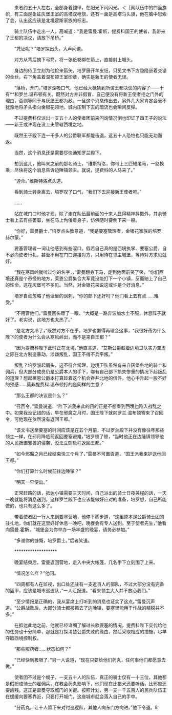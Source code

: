 　　来者约五十人左右，全部身着铠甲，在阳光下闪闪光。＜［网队伍中的四面旗帜，有三面是象征灰堡王室的高塔双枪旗，还有一面是高塔马头旗，他在脑中思索了会，认出这应该是北境霍斯家族的标志。

　　骑士队伍中走出一人，高喊道：“我是雷曼.霍斯，提费科国王的使者，我带来了王都的决议，请放下吊桥。”

　　“凭证呢？”培罗探出头，大声问道。

　　对方从背后摘下弓箭，将一张纸卷绑在箭上，直接射上城头。

　　身边的侍卫立刻为他捡来箭矢，培罗展开羊皮纸，只见文书下方隐隐嵌着交错的金丝，右下角盖着温布顿王室印章，确实是新王的使者无误。

　　“落桥，开门。”培罗深吸口气，他已经大概猜到所谓王都决议的内容了——十有**和罗兰.温布顿有关。既然对方并非假冒，自己便没有将新王使者拒之门外的理由，否则等同于与灰堡王都为敌。一旦这个消息传出去，另外几大家肯定会毫不犹豫地将矛头指向金银花领地，城内压制下去的暗流也会瞬间反弹。

　　不过提费科仅派出一支五十人的使者团前来问询情况倒也印证了四王子的说法——新王或许现在没工夫管辖西境之地。

　　既然王子殿下连一千多人的公爵联军都能击退，这五十人恐怕也只能无功而返。

　　当然，这个消息还是需要尽快通知罗兰殿下。

　　想到这儿，他叫来之前的那名骑士，“维斯特洛，你带上三匹短尾马，一路换乘，尽快将这个消息告诉边陲镇领主。就说，提费科的人马来了。”

　　“遵命。”维斯特洛点头道。

　　看到骑士转身离去，培罗叹了口气，“我们下去迎接新王使者吧。”

　　……

　　站在城门口时他才现，除了走在队伍最前面的十来人显得精神抖擞外，其余骑士看上去有些萎靡，坐在马上佝偻着身子，仿佛随时要倒下来一般。

　　“你好，雷曼爵士，”培罗点头致意道，“我是要塞管理者，金银花家族的培罗.赫尔蒙。”

　　要塞管理者一词让他感到有些涩口。假若自己真的是西境执掌、要塞公爵，自不必向使者行礼，甚至不用在门口迎接对方，只用待在领主城堡，等待对方求见就好。

　　“我在寒风岭就听过你的名字，，”雷曼翻身下马，走到他面前笑了笑，“你们西境还真是个奇怪的地方，莱恩公爵集合大军竟没能打下一个小镇，反而赔上了自己的性命，这在灰堡可不多见。当然，对金银花来说这或许是个好消息。”

　　培罗自动忽略了他话里的讽刺，“你的部下还好吗？他们看上去有点……难受。”

　　“不用管他们，”雷曼回头瞟了一眼，“大概是一路奔波加水土不服，休息阵子就好了。老实说，这地方也太热了。”

　　“是北方太冷了，”既然对方不在乎，培罗也懒得再理会这事，“我很好奇为什么陛下的使者为什么会从寒风岭出，而不是来自王都？”

　　“因为提费科陛下此时正在北境，”他直言道，“艾斯公爵趁着边境卫队实力空虚之际在北方制造暴动，涉嫌叛乱，国王不得不兵平叛。”

　　叛乱？培罗皱起眉头，这不符合常理，边境卫队虽然有来自灰堡各地的骑士和佣兵，但大部分成员仍是公爵本人的手下，哪有自己部下损失惨重的情况下起叛乱的道理？想起莱恩公爵本打算趁着这个机会吞并北地的信件，他心中升起一股不好的预感……莫非提费科.温布顿打的是同样的主意？

　　“那么王都的决议是什么？”

　　“召回令，”雷曼说道，“陛下派我来此的目的正是不想看到西境也陷入战乱之中。如果我没记错的话，早在邪魔之月时，国王陛下就向罗兰.温布顿寄来了召回令，可他现在依然没有返回王都。”

　　“该文书送至要塞的时间应该是在五个月前，不过罗兰殿下并没有像往年那些领主一样，在邪月降临前返回要塞避难，”培罗顿了顿，“当时他正在边陲镇领导他的人民抵御邪兽的侵袭，没法立刻启程返回王都。”

　　“如今邪魔之月已经结束快三个月了，”雷曼不可置否道，“国王派我来护送他回王都。”

　　“你们打算什么时候前往边陲镇？”

　　“明天一早便出。”

　　正常赶路的话，抵达小镇需要三天时间，自己派出的骑士日夜兼程的话，一天一晚就能将消息送到，这样罗兰殿下也应该能做好应对的准备，培罗想，自己所能做的，也只有这么多了。

　　带着使者团一行人来到要塞营地，他停下脚步道，“这里原本是公爵骑士团的驻扎地，你们就在这里好好休息一晚吧，晚餐会有专人送到。至于使者先生，”他看向雷曼.霍斯，“城堡会为你举办一场丰盛的晚宴，请务必参加。”

　　“多谢你的慷慨，培罗爵士。”后者笑道。

　　*******************

　　晚宴结束后，雷曼返回营地，走入中央大帐篷，几名手下立刻围了上来。

　　“情况怎么样？”他问。

　　“四周都有人在监视，出口处还驻有一支近百人的部队，不过大部分没有完备的盔甲，应该是城市巡逻队，”一人汇报道。“看来领主大人并不放心我们。”

　　“至少情报是正确的，我从宴席上打听到的消息也证实了这点。”雷曼沉声道。“公爵战败后，大部分骑士都被抓去了边陲镇，要塞里能用于作战的精锐并不多。”

　　在抵达此地之前，他就已经详细了解过长歌要塞的情况。提费科陛下交代给他的任务也十分简单，那就是打探清楚公爵失败的缘由，然后采取相应的措施，尽早夺取西境控制权。

　　“那些服药者……状态如何？”

　　“已经快到极限了，”另一人说道，“现在只要给他们药丸，任何事他们都愿意去做。”

　　使者团不过是个幌子，一支五十人的队伍，真正的骑士仅有一十三位，其他都是假扮成骑士的雇佣兵，在教会药丸影响下，他们现在比猎犬还要听话，比邪兽还要凶残。这正是雷曼夺取城门的关键。按照计划，另一支一千五百人的民兵队伍正在缓缓向要塞靠近，只要打开城门，这座城市就会落入自己的手中。

　　“分药丸，让十人留下来对付巡逻队，其他人向东门方向进。”他下令道。8

　　
